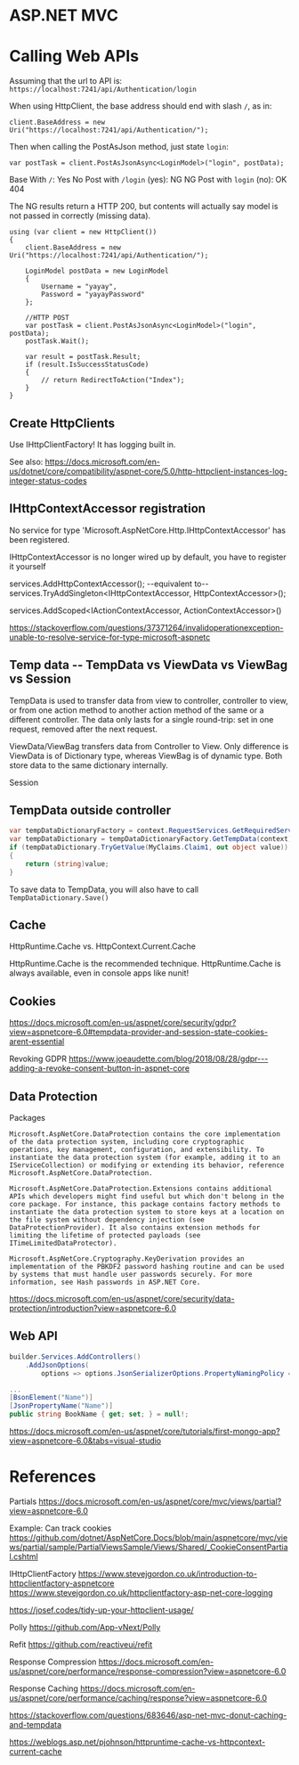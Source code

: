 # ASP.NET MVC


# Calling Web APIs

Assuming that the url to API is: `https://localhost:7241/api/Authentication/login`

When using HttpClient, the base address should end with slash `/`, as in:

`client.BaseAddress = new Uri("https://localhost:7241/api/Authentication/");`

Then when calling the PostAsJson method, just state `login`:

`var postTask = client.PostAsJsonAsync<LoginModel>("login", postData);`

Base With `/`:              Yes     No
Post with `/login` (yes):   NG      NG 
Post with `login` (no):     OK      404

The NG results return a HTTP 200, but contents will actually say model is not passed in correctly (missing data).


```cs:Example
using (var client = new HttpClient())
{
    client.BaseAddress = new Uri("https://localhost:7241/api/Authentication/");

    LoginModel postData = new LoginModel
    {
        Username = "yayay",
        Password = "yayayPassword"
    };

    //HTTP POST
    var postTask = client.PostAsJsonAsync<LoginModel>("login", postData);
    postTask.Wait();

    var result = postTask.Result;
    if (result.IsSuccessStatusCode)
    {
        // return RedirectToAction("Index");
    }
}
```

## Create HttpClients

Use IHttpClientFactory!
It has logging built in.

See also:
https://docs.microsoft.com/en-us/dotnet/core/compatibility/aspnet-core/5.0/http-httpclient-instances-log-integer-status-codes




## IHttpContextAccessor registration

No service for type 'Microsoft.AspNetCore.Http.IHttpContextAccessor' has been registered.

IHttpContextAccessor is no longer wired up by default, you have to register it yourself

services.AddHttpContextAccessor();
--equivalent to--
services.TryAddSingleton<IHttpContextAccessor, HttpContextAccessor>();


services.AddScoped<IActionContextAccessor, ActionContextAccessor>()


https://stackoverflow.com/questions/37371264/invalidoperationexception-unable-to-resolve-service-for-type-microsoft-aspnetc



## Temp data --  TempData vs ViewData vs ViewBag vs Session

TempData is used to transfer data from view to controller, controller to view, or from one action method to another action method of the same or a different controller. 
The data only lasts for a single round-trip: set in one request, removed after the next request.

ViewData/ViewBag transfers data from Controller to View. 
Only difference is ViewData is of Dictionary type, whereas ViewBag is of dynamic type. 
Both store data to the same dictionary internally. 

Session


## TempData outside controller


```cs
var tempDataDictionaryFactory = context.RequestServices.GetRequiredService<ITempDataDictionaryFactory>();
var tempDataDictionary = tempDataDictionaryFactory.GetTempData(context);
if (tempDataDictionary.TryGetValue(MyClaims.Claim1, out object value))
{
    return (string)value;
}

```

To save data to TempData, you will also have to call `TempDataDictionary.Save()`


## Cache

HttpRuntime.Cache vs. HttpContext.Current.Cache

HttpRuntime.Cache is the recommended technique.
HttpRuntime.Cache is always available, even in console apps like nunit!


## Cookies


https://docs.microsoft.com/en-us/aspnet/core/security/gdpr?view=aspnetcore-6.0#tempdata-provider-and-session-state-cookies-arent-essential

Revoking GDPR
https://www.joeaudette.com/blog/2018/08/28/gdpr---adding-a-revoke-consent-button-in-aspnet-core


## Data Protection

Packages

    Microsoft.AspNetCore.DataProtection contains the core implementation of the data protection system, including core cryptographic operations, key management, configuration, and extensibility. To instantiate the data protection system (for example, adding it to an IServiceCollection) or modifying or extending its behavior, reference Microsoft.AspNetCore.DataProtection.

    Microsoft.AspNetCore.DataProtection.Extensions contains additional APIs which developers might find useful but which don't belong in the core package. For instance, this package contains factory methods to instantiate the data protection system to store keys at a location on the file system without dependency injection (see DataProtectionProvider). It also contains extension methods for limiting the lifetime of protected payloads (see ITimeLimitedDataProtector).

    Microsoft.AspNetCore.Cryptography.KeyDerivation provides an implementation of the PBKDF2 password hashing routine and can be used by systems that must handle user passwords securely. For more information, see Hash passwords in ASP.NET Core.



https://docs.microsoft.com/en-us/aspnet/core/security/data-protection/introduction?view=aspnetcore-6.0


## Web API

```cs
builder.Services.AddControllers()
    .AddJsonOptions(
        options => options.JsonSerializerOptions.PropertyNamingPolicy = null);

...
[BsonElement("Name")]
[JsonPropertyName("Name")]
public string BookName { get; set; } = null!;
```

https://docs.microsoft.com/en-us/aspnet/core/tutorials/first-mongo-app?view=aspnetcore-6.0&tabs=visual-studio

# References


Partials
https://docs.microsoft.com/en-us/aspnet/core/mvc/views/partial?view=aspnetcore-6.0

Example: Can track cookies
https://github.com/dotnet/AspNetCore.Docs/blob/main/aspnetcore/mvc/views/partial/sample/PartialViewsSample/Views/Shared/_CookieConsentPartial.cshtml


IHttpClientFactory
https://www.stevejgordon.co.uk/introduction-to-httpclientfactory-aspnetcore
https://www.stevejgordon.co.uk/httpclientfactory-asp-net-core-logging

https://josef.codes/tidy-up-your-httpclient-usage/

Polly
https://github.com/App-vNext/Polly

Refit 
https://github.com/reactiveui/refit

Response Compression
https://docs.microsoft.com/en-us/aspnet/core/performance/response-compression?view=aspnetcore-6.0

Response Caching
https://docs.microsoft.com/en-us/aspnet/core/performance/caching/response?view=aspnetcore-6.0


https://stackoverflow.com/questions/683646/asp-net-mvc-donut-caching-and-tempdata

https://weblogs.asp.net/pjohnson/httpruntime-cache-vs-httpcontext-current-cache
